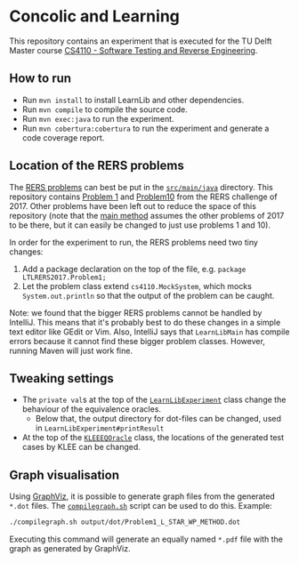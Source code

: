 # Concolic and Learning
This repository contains an experiment that is executed for the TU Delft Master course [CS4110 - Software Testing and Reverse Engineering](https://github.com/TUDelft-CS4110-2018/course-info-2018).

## How to run

- Run `mvn install` to install LearnLib and other dependencies.
- Run `mvn compile` to compile the source code.
- Run `mvn exec:java` to run the experiment.
- Run `mvn cobertura:cobertura` to run the experiment and generate a code coverage report.

## Location of the RERS problems

The [RERS problems](http://www.rers-challenge.org/) can best be put in the [`src/main/java`](src/main/java) directory. This repository contains [Problem 1](src/main/java/LTLRERS2017/Problem1) and [Problem10](src/main/java/ReachabilityRERS2017/Problem10) from the RERS challenge of 2017. Other problems have been left out to reduce the space of this repository (note that the [main method](src/main/scala/cs4110/LearnLibMain.scala) assumes the other problems of 2017 to be there, but it can easily be changed to just use problems 1 and 10).

In order for the experiment to run, the RERS problems need two tiny changes:
1. Add a package declaration on the top of the file, e.g. `package LTLRERS2017.Problem1;`
2. Let the problem class extend `cs4110.MockSystem`, which mocks `System.out.println` so that the output of the problem can be caught.

Note: we found that the bigger RERS problems cannot be handled by IntelliJ. This means that it's probably best to do these changes in a simple text editor like GEdit or Vim. Also, IntelliJ says that `LearnLibMain` has compile errors because it cannot find these bigger problem classes. However, running Maven will just work fine.

## Tweaking settings

- The `private val`s at the top of the [`LearnLibExperiment`](src/main/scala/cs4110/LearnLibExperiment.scala) class change the behaviour of the equivalence oracles.
  - Below that, the output directory for dot-files can be changed, used in `LearnLibExperiment#printResult`
- At the top of the [`KLEEEQOracle`](src/main/scala/cs4110/KLEEEQOracle.scala) class, the locations of the generated test cases by KLEE can be changed.

## Graph visualisation

Using [GraphViz](https://www.graphviz.org/), it is possible to generate graph files from the generated `*.dot` files. The [`compilegraph.sh`](compilegraph.sh) script can be used to do this. Example:
```bash
./compilegraph.sh output/dot/Problem1_L_STAR_WP_METHOD.dot
```
Executing this command will generate an equally named `*.pdf` file with the graph as generated by GraphViz.
